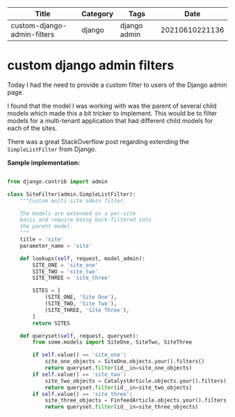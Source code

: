 |  Title | Category  | Tags  | Date |
| ------------ | ------------ | ------------ | ----|
| custom-django-admin-filters | django  | django admin  | 20210610221136 |

# custom django admin filters
Today I had the need to provide a custom filter to users of the Django admin page.

I found that the model I was working with was the parent of several child models
which made this a bit tricker to implement. This would be to filter models for
a multi-tenant application that had different child models for each of the sites.

There was a great StackOverflow post regarding extending the `SimpleListFilter`
from Django.

**Sample implementation:**

```python

from django.contrib import admin

class SiteFilter(admin.SimpleListFilter):
    """Custom multi-site admin filter.

    The models are extended on a per-site
    basis and require being back-filtered into
    the parent model.
    """
    title = 'site'
    parameter_name = 'site'

    def lookups(self, request, model_admin):
        SITE_ONE = 'site_one'
        SITE_TWO = 'site_two'
        SITE_THREE = 'site_three'

        SITES = [
            (SITE_ONE, 'Site One'),
            (SITE_TWO, 'Site Two'),
            (SITE_THREE, 'Site Three'),
        ]
        return SITES

    def queryset(self, request, queryset):
        from some.models import SiteOne, SiteTwo, SiteThree

        if self.value() == 'site_one':
            site_one_objects = SiteOne.objects.your().filters()
            return queryset.filter(id__in=site_one_objects)
        if self.value() == 'site_two':
            site_two_objects = CatalystArticle.objects.your().filters()
            return queryset.filter(id__in=site_two_objects)
        if self.value() == 'site_three':
            site_three_objects = FinfeedArticle.objects.your().filters()
            return queryset.filter(id__in=site_three_objects)

```
